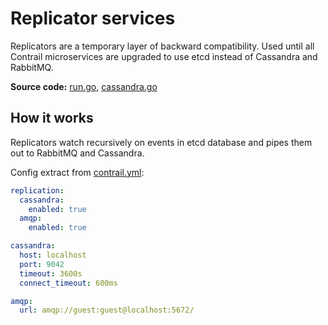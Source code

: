 # Replicator services

Replicators are a temporary layer of backward compatibility. Used until all Contrail microservices are upgraded to use etcd instead of Cassandra and RabbitMQ.

**Source code:** [run.go](../pkg/cmd/contrail/run.go), [cassandra.go](../pkg/db/cassandra/cassandra.go)

## How it works

Replicators watch recursively on events in etcd database and pipes them out to RabbitMQ and Cassandra.

Config extract from [contrail.yml](../sample/contrail.yml):

```yaml
replication:
  cassandra:
    enabled: true
  amqp:
    enabled: true

cassandra:
  host: localhost
  port: 9042
  timeout: 3600s
  connect_timeout: 600ms

amqp:
  url: amqp://guest:guest@localhost:5672/
```
